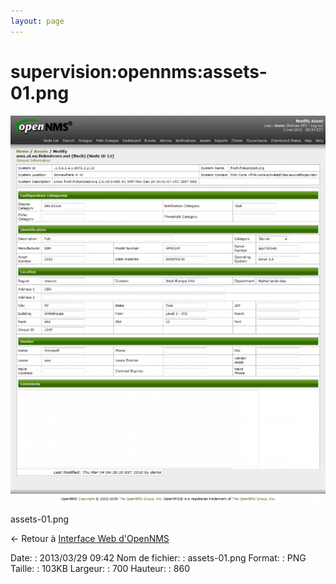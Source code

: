 ```yaml
---
layout: page
---
```


supervision:opennms:assets-01.png
=================================

[![assets-01.png](../../../assets/media/supervision/opennms/assets-01.png@cache=&w=569&h=700 "assets-01.png")](../../../assets/media/supervision/opennms/assets-01.png@cache= "Afficher le fichier original")

assets-01.png

← Retour à [Interface Web
d'OpenNMS](../../../opennms/opennms-interface.html "opennms:opennms-interface")

Date:
:   2013/03/29 09:42
Nom de fichier:
:   assets-01.png
Format:
:   PNG
Taille:
:   103KB
Largeur:
:   700
Hauteur:
:   860

